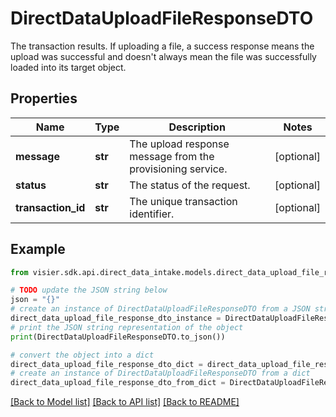# DirectDataUploadFileResponseDTO

The transaction results.  If uploading a file, a success response means the upload was successful and doesn't always mean the file was successfully loaded into its target object.

## Properties

Name | Type | Description | Notes
------------ | ------------- | ------------- | -------------
**message** | **str** | The upload response message from the provisioning service. | [optional] 
**status** | **str** | The status of the request. | [optional] 
**transaction_id** | **str** | The unique transaction identifier. | [optional] 

## Example

```python
from visier.sdk.api.direct_data_intake.models.direct_data_upload_file_response_dto import DirectDataUploadFileResponseDTO

# TODO update the JSON string below
json = "{}"
# create an instance of DirectDataUploadFileResponseDTO from a JSON string
direct_data_upload_file_response_dto_instance = DirectDataUploadFileResponseDTO.from_json(json)
# print the JSON string representation of the object
print(DirectDataUploadFileResponseDTO.to_json())

# convert the object into a dict
direct_data_upload_file_response_dto_dict = direct_data_upload_file_response_dto_instance.to_dict()
# create an instance of DirectDataUploadFileResponseDTO from a dict
direct_data_upload_file_response_dto_from_dict = DirectDataUploadFileResponseDTO.from_dict(direct_data_upload_file_response_dto_dict)
```
[[Back to Model list]](../README.md#documentation-for-models) [[Back to API list]](../README.md#documentation-for-api-endpoints) [[Back to README]](../README.md)


